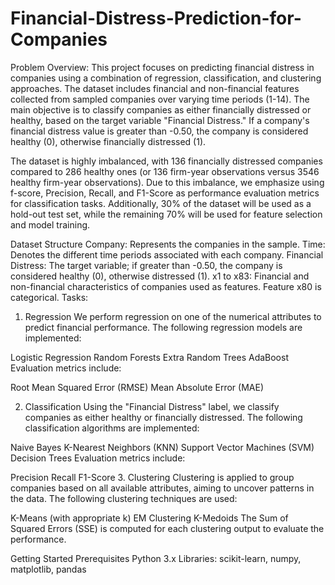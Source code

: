 # Financial-Distress-Prediction-for-Companies
Problem Overview: 
This project focuses on predicting financial distress in companies using a combination of regression, classification, and clustering approaches. The dataset includes financial and non-financial features collected from sampled companies over varying time periods (1-14). The main objective is to classify companies as either financially distressed or healthy, based on the target variable "Financial Distress." If a company's financial distress value is greater than -0.50, the company is considered healthy (0), otherwise financially distressed (1).

The dataset is highly imbalanced, with 136 financially distressed companies compared to 286 healthy ones (or 136 firm-year observations versus 3546 healthy firm-year observations). Due to this imbalance, we emphasize using f-score, Precision, Recall, and F1-Score as performance evaluation metrics for classification tasks. Additionally, 30% of the dataset will be used as a hold-out test set, while the remaining 70% will be used for feature selection and model training.

Dataset Structure
Company: Represents the companies in the sample.
Time: Denotes the different time periods associated with each company.
Financial Distress: The target variable; if greater than -0.50, the company is considered healthy (0), otherwise distressed (1).
x1 to x83: Financial and non-financial characteristics of companies used as features. Feature x80 is categorical.
Tasks:
1. Regression
We perform regression on one of the numerical attributes to predict financial performance. The following regression models are implemented:

Logistic Regression
Random Forests
Extra Random Trees
AdaBoost
Evaluation metrics include:

Root Mean Squared Error (RMSE)
Mean Absolute Error (MAE)

2. Classification
Using the "Financial Distress" label, we classify companies as either healthy or financially distressed. The following classification algorithms are implemented:

Naive Bayes
K-Nearest Neighbors (KNN)
Support Vector Machines (SVM)
Decision Trees
Evaluation metrics include:

Precision
Recall
F1-Score
3. Clustering
Clustering is applied to group companies based on all available attributes, aiming to uncover patterns in the data. The following clustering techniques are used:

K-Means (with appropriate k)
EM Clustering
K-Medoids
The Sum of Squared Errors (SSE) is computed for each clustering output to evaluate the performance.

Getting Started
Prerequisites
Python 3.x
Libraries: scikit-learn, numpy, matplotlib, pandas
